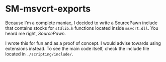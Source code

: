 # SM-msvcrt-exports
Because I'm a complete maniac, I decided to write a SourcePawn include that contains stocks for <code>stdlib.h</code> functions located inside <code>msvcrt.dll</code>. You heard me right, *SourcePawn*.

I wrote this for fun and as a proof of concept. I would advise towards using extensions instead. To see the main code itself, check the include file located in <code>./scripting/include/</code>.
